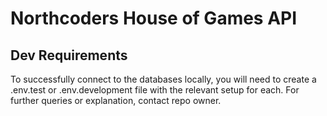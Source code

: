 # Northcoders House of Games API

## Dev Requirements

To successfully connect to the databases locally, you will need to create a .env.test or .env.development file with the relevant setup for each.
For further queries or explanation, contact repo owner.

